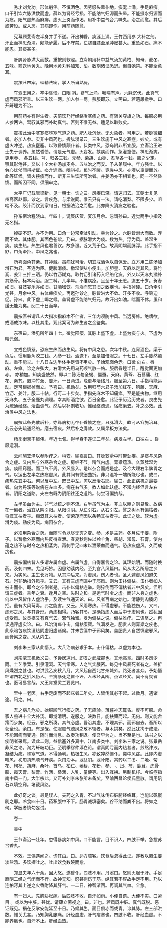 <!-- { "loadSidebar": true } -->
　　秀才刘允功。形体魁伟。不慎酒色。因劳怒头晕仆地。痰涎上涌。手足麻痹。口干引饮六脉洪数而虚。薛以为肾经亏损。不能纳气归源而头晕。不能摄水归源而为痰。阳气虚热而麻痹。虚火上炎而作渴。用补中益气合六味丸。治之而愈。其后或劳役。或入房。其病即作。用前药随愈。

　　宪幕顾斐斋左半身并手不遂。汗出神昏。痰涎上涌。王竹西用参 大补之剂。汗止而神思渐清。颇能步履。后不守禁。左腿自膝至足肿胀甚大。重坠如石。痛不能忍。其痰甚多。

　　肝脾肾脉洪大而数。重按则软涩。立斋朝用补中益气汤加黄柏、知母、麦冬、五味。煎送地黄丸。晚用地黄丸料加知、柏。数剂诸证悉退。但自弛禁。不能全愈耳。

　　震按此四案。理精法密。学人所当熟玩。

　　车驾王用之。卒中昏愦。口眼 斜。痰气上涌。咽喉有声。六脉沉伏。此真气虚而风邪所乘。以三生饮一两。加人参一两。煎服即苏。立斋曰。若遗尿撒手。口开鼾睡为不治。

　　用前药亦有得生者。夫前饮乃行经络治寒痰之药。有斩关夺旗之功。每服必用人参两许。驾驭其邪而补助真气。否则不惟无益。适足以取败矣。

　　震按此治中寒寒痰壅塞气道之药。肥人脉沉伏。无火象者。可用之。若脉微细者。必加人参。实非中风药也。折肱漫录云。三生饮施于中风之寒症。妙矣。或有虚火冲逆。热痰壅塞。以致昏愦颠仆者。状类中风。恐乌附非所宜服。立斋治王进士失于调养。忽然昏愦。谓是元气虚。火妄发。挟痰而作。急灌童便。神思渐爽。更用参、 各五钱。芎、归各三钱。元参、柴胡、山栀、炙草各一钱。服之少定。察其形倦甚。又以十全大补汤加麦冬、五味治之而安。予从弟履中。年方强壮。以劳心忧郁而得斯证。痰升遗溺。眼斜视。超时不醒。竟类中风。亦灌以童便而苏。此等证候。皆火挟痰而作。断非三生饮所可治者。并姜汤亦不相宜也。同一卒然昏愦。而所因不同。须细审之。

　　太平广记载唐梁新。见一朝士。诊之曰。风疾已深。请速归去。其朝士复见 州高医赵鄂。诊之。言疾危。与梁说同。惟云只有一法。请吃消梨。不限多少。咀啮不及。绞汁而饮到家旬日。根据法治之而愈。此亦降火消痰之验也。

　　孙东宿治程晓山。年四十。诞辰庆贺。宴乐月余。忽谓孙曰。近觉两手小指及无名指。

　　掉硬不舒。亦不为用。口角一边常牵扯引动。幸为诊之。六脉皆滑大而数。浮而不敛。其体肥。其面色苍紫。乃曰。据脉滑大为痰。数为热。浮为风。盖湿生痰。痰生热。热生风也君善饮。故多湿。近又荒于色。故真阴竭而脉浮。此手指不舒。口角牵扯。中风之兆也。

　　所喜面色苍紫。其神藏。虽病犹可治。切宜戒酒色以自保爱。立方用二陈汤加滑石为君。芩连为臣。健脾消痰。撤湿使从小便出。加胆星、天麻以定其风。将竹沥、姜汁三拌三晒。仍以竹沥糊丸。取竹沥引诸药入经络化痰。外又以天麻丸滋补其筋骨。标本两治。服二料。几半年。不惟病痊。且至十年无恙。迨五十岁。贺寿如旧。召妓宴乐亦如旧。甘酒嗜饮。荒淫而忘其旧之致疾也。手指掉硬。口角牵引尤甚。月余中风。右体瘫痪矣。再邀孙诊之。脉皆洪大不敛。汗多不收。呼吸迫促。孙曰。此下虚上竭之候。盖肾虚不能纳气归元。故汗出如油。喘而不休。虽和缓无能为矣。阅二十日而卒。

　　震按医书谓凡人大指次指麻木不仁者。三年内须防中风。当远房帏。绝嗜欲。戒酒戒浓味。以杜其患。观此案可为养生者之金鉴矣。

　　东宿曰。潘见所年四十七。微觉阳痿。其脉上盛下虚。上盛为痰与火。下虚为精元弱。

　　宜戒色慎怒。恐痰生热而热生风。将有中风之患。次年中秋。连宵酒色。渠于色后。惯用鹿角胶三钱。人参一钱。酒送下。至是加倍服之。十七日。左手陡然颤动。重不能举。十八日左边半体手足皆不用矣。予始观面色赤。口微 向右。唇麻。左瘫。诊之左弦大。右滑大先用乌药顺气散一帖。服后昏睡半日。醒觉面更加赤。 亦稍加。知痰盛使然。即以二陈汤加全蝎、僵蚕。天麻。黄芩、石菖蒲、红花、秦艽。煎冲竹沥、姜汁。一日两进。晚更与活络丹。服至第六日。手指稍能运动。足可根据棹而立。予喜曰。机动矣。改用归芍六君子汤加红花、钩藤、天麻、竹沥、姜汁。服二十帖。行可二十步矣。手指先麻木不知痛痒。至是能执物。继用天麻丸、五子全鹿丸调理。幸其断酒绝欲。百日全愈。此证予历治历效者。良由先为疏通经络。活血调气。然后以补剂收功。惟经络疏通。宿痰磨去。补之必效。此治类中风之法也。

　　震按此条先散后补。亦缘病初无卒仆昏愦之症。且脉滑大。故可从容施治耳。若云必先疏通经络。磨去宿痰。然后补之得效。又属呆板方法矣。

　　杨季衡禀丰躯伟。年近七旬。得半身不遂证二年矣。病发左半。口往右 。昏厥遗溺。

　　云间施笠泽以参附疗之。稍安。喻嘉言曰。其脉软滑中时带劲疾。是痰与风杂合之症。又内热与外寒杂合之症。房帏不节。精气内虚。膏粱蕴热。久蒸脾湿为痰。痰阻窍隧。而卫气不周。外风易入。是以杂合而成是症。及今大理右半脾胃之气。以运出左半之热痰虚风。此其间有微细曲折。非只温补一端所能尽也。或曰。痰热先宜中右。何以反中左。既已中左。何以反治右耶。喻曰。此正病机之最要者。向为丹溪等说病在左血多。病在右气多。教人如此认症。不知内经但言左右者。阴阳之道路。夫左右既为阴阳往还之道路。何尝可偏执哉。

　　左半虽血为主。非气以统之则不流。右半虽气为主。非血以丽之则易散。故病在一偏者。治宜从阴引阳。从阳引阴。从左引右。从右引左。譬之树木有偏枯者。将溉其枯者乎。抑溉其未枯者。使荣茂而因以条畅其枯者乎。此证之脉。软为虚。滑为痰。劲疾为风。病因杂合。

　　必须用杂合之药。而随时令以尽无穷之变。参、术是主药。冬月佐干姜、附子。以暂撤外寒而内热反得宣泄。春夏秋则佐以羚羊角、柴胡、知母、石膏。使内蕴之热不与时令之热相蒸灼。再刺手足四末以泄荣血而通气。恐热痰虚风。久而成疠也。

　　震按偏枯昔人多谓左属血虚。右属气虚。自得嘉言之论。其理始明。而随时换药。及刺四末。尤见巧妙。因思幼读内经。至九宫八风篇曰。风从太乙所居之乡来。为实风。主生长万物。从其冲后来。为虚风。伤人者也。圣人避虚风如避矢石。岂非确指外风乎。又云。其有三虚而偏中于邪风。则为击扑偏枯。击仆者如人被击而仆。即今之卒倒者是。击仆以偏枯连举。则猝倒而不偏枯者非中风矣。但所谓三虚者。乘年之衰。逢月之空。失时之和。是运气时令之虚。而非人身之虚也。何以中风皆作人虚治乎。及读生气通天论。曰。风者百病之始也。清静则肉腠闭拒。虽有大风苛毒。弗之能害。又云。风雨寒热。不得虚邪。不能独伤人。又曰。虚邪之风。与其身形。两虚相得。乃客其形。是确指虚人而后中于虚风也。然犹因虚受风。故灵枢又有真气去。邪气独留。发为偏枯之说。偏枯难疗。二语尽之。再读通评虚实论。曰。凡治消瘅仆击。偏枯痿厥。气满发逆。肥贵人则膏粱之疾也。此条暗包痰饮湿热阴虚阳虚诸候。并未尝偏中于邪风矣。盖肥贵人自然慎避邪风。而膏粱之变。风从内生。

　　刘李朱三家从此悟入。大凡治病必求于本。击仆偏枯。以虚为本也。

　　刘宗浓玉机微义曰。予尝居凉州。即汉之武威郡也。其地高阜。四时多风少雨。土艺黍粟。引泉灌溉。天气常寒。人之气实腠密。每见中风暴死者有之。盖折风燥烈之甚也。时洪武乙亥秋八月。大风起自西北甘州城外。路死者甚众。予始悟经谓西北之折风伤人。至病暴死之旨不诬。人未经其所。虽读经文。莫不有疑者也。医可易言哉。又王肯堂灵兰要览曰。

　　里中一老医。右手足废而不起床者二年矣。人皆传其必不起。过数月。遇诸途。讯之。曰。

　　吾之病几危矣。始服顺气行痰之药。了无应验。薄暮神志辄昏。度不可服。命家人煎进十全大补汤。即觉清明。遂服之。浃数日。能扶策而起。无何。则又能舍策而步矣。经云。邪之所凑。其气必虚。吾治其虚。不理其邪。而邪自去。吾所以获全也。余曰。有是哉。使服顺气疏风之散不辍者。墓木拱矣。然此犹拘于成法。不能因病而变通。随时而消息。故奏功稍迟。使吾早为之。当不至是也。姑书之以俟明者采焉。读此二则。益信塞外多真中。江南多类中。刘李朱三家之说。张景岳非风之论。洵为轩岐功臣。至明季缪仲淳立论。谓真阴亏而内热甚者。煎熬津液。凝结为痰。壅塞气道。不得通利。热极生风。亦致猝然僵仆。类中风症。此即内虚暗风。初用清热顺气开痰。次用治本。或益阴。或补阳。其药以二冬、二地、菊花、枸杞、胡麻、桑叶、首乌、柏仁、蒺藜、花粉、参、 、归、芍、鹿茸、虎骨胶、霞天膏、梨膏、竹沥、桑沥、人乳、童便等。出入互换。另制机杼。今临症指南中风一门。大半宗此。又可补刘李朱张所未备矣。至喻西昌论侯氏黑散。谓用矾石以填空窍。堵截风路。

　　此好奇之谈。最足误人。夫药之入胃。不过气味传布脏腑经络耳。岂能以矾嵌刷之耶。冷食四十日。药积腹中不下。肠胃诚填塞矣。谷不纳而粪不出。将如之何。学医者慎勿妄试。

　　卷一

　　类中

　　王节斋治一壮年。忽得暴病如中风。口不能言。目不识人。四肢不举。急投苏合香丸。

　　不效。王偶遇闻之。询其由。曰。适方陪客。饮食后忽得此证。遂教以煎生姜淡盐汤。多饮探吐之。吐出饮食数碗而愈。

　　郑显夫年六十余。因大怒。遂昏仆。四肢不用。丹溪曰。怒则火起于肝。手足厥阴二经之气闭而不行。故神无知。怒甚则伤于筋。纵其若不容故手足不用。乃以连柏泻其上逆之火香附降其肝气。一二日。神智渐回。再调其气血。全愈。

　　有一妇人。先胸胁胀痛。后四肢不收。自汗如雨。小便自遗。大便不实。口紧目 。或以为中脏。甚忧。请薛立斋视之。曰。非也。若风既中脏。真气既脱。恶证既见。祸在反掌安能延至十日。乃候其色。面目俱赤而或青。诊其脉。左三部洪数。惟关尤甚。乃知胸乳胀痛。肝经血虚。肝气痞塞也。四肢不收。肝经血虚。不能养筋也。自汗不止。肝经血热。

